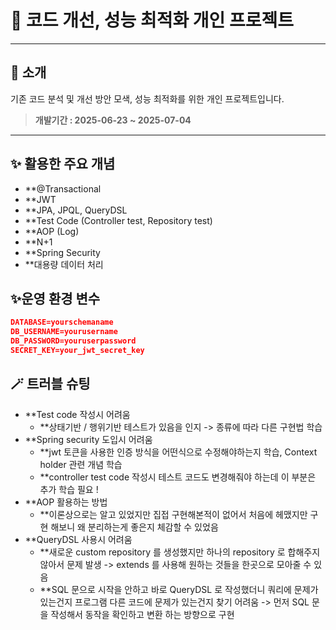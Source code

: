 # 💫 코드 개선, 성능 최적화 개인 프로젝트

<hr>

## 🎀 소개

기존 코드 분석 및 개선 방안 모색, 성능 최적화를 위한 개인 프로젝트입니다.

> **개발기간 : 2025-06-23 ~ 2025-07-04**

<hr>

## ✨ 활용한 주요 개념

- **@Transactional
- **JWT
- **JPA, JPQL, QueryDSL
- **Test Code (Controller test, Repository test)
- **AOP (Log)
- **N+1
- **Spring Security
- **대용량 데이터 처리

## ✨운영 환경 변수

```json
DATABASE=yourschemaname
DB_USERNAME=yourusername
DB_PASSWORD=youruserpassword
SECRET_KEY=your_jwt_secret_key
```

## 🪄 트러블 슈팅

- **Test code 작성시 어려움
    - **상태기반 / 행위기반 테스트가 있음을 인지 -> 종류에 따라 다른 구현법 학습
- **Spring security 도입시 어려움
    - **jwt 토큰을 사용한 인증 방식을 어떤식으로 수정해야하는지 학습, Context holder 관련 개념 학습
    - **controller test code 작성시 테스트 코드도 변경해줘야 하는데 이 부분은 추가 학습 필요 !
- **AOP 활용하는 방법
    - **이론상으로는 알고 있었지만 집접 구현해본적이 없어서 처음에 헤맸지만 구현 해보니 왜 분리하는게 좋은지 체감할 수 있었음
- **QueryDSL 사용시 어려움
    - **새로운 custom repository 를 생성했지만 하나의 repository 로 합해주지 않아서 문제 발생 -> extends 를 사용해 원하는 것들을 한곳으로 모아줄 수 있음
    - **SQL 문으로 시작을 안하고 바로 QueryDSL 로 작성했더니 쿼리에 문제가 있는건지 프로그램 다른 코드에 문제가 있는건지 찾기 어려움 -> 먼저 SQL 문을 작성해서 동작을 확인하고 변환 하는
      방향으로 구현